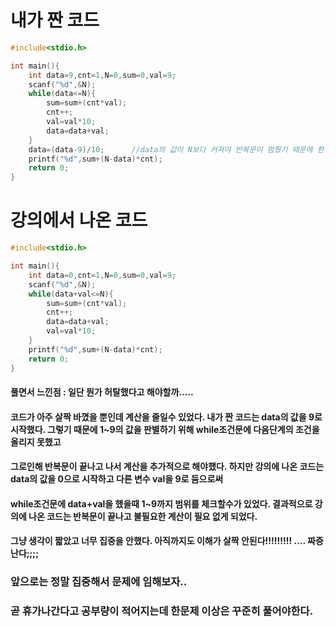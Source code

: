 # 내가 짠 코드
```cpp
#include<stdio.h>

int main(){
	int data=9,cnt=1,N=0,sum=0,val=9;
	scanf("%d",&N);
	while(data<=N){      
		sum=sum+(cnt*val);
		cnt++;
		val=val*10;
		data=data+val;
	}
	data=(data-9)/10;      //data의 값이 N보다 커져야 반복문이 멈췄기 때문에 한단계 이전으로 다시 돌려놔야한다.
	printf("%d",sum+(N-data)*cnt);
	return 0;
}
```

# 강의에서 나온 코드
```cpp
#include<stdio.h>

int main(){
	int data=0,cnt=1,N=0,sum=0,val=9;
	scanf("%d",&N);
	while(data+val<=N){
		sum=sum+(cnt*val);
		cnt++;
		data=data+val;
		val=val*10;
	}
	printf("%d",sum+(N-data)*cnt);
	return 0;
}
```

#### 풀면서 느낀점 : 일단 뭔가 허탈했다고 해야할까.....
#### 코드가 아주 살짝 바꼈을 뿐인데 계산을 줄일수 있었다. 내가 짠 코드는 data의 값을 9로 시작했다. 그렇기 때문에 1~9의 값을 판별하기 위해 while조건문에 다음단계의 조건을 올리지 못했고 
#### 그로인해 반복문이 끝나고 나서 계산을 추가적으로 해야했다. 하지만 강의에 나온 코드는 data의 값을 0으로 시작하고 다른 변수 val을 9로 둠으로써 
#### while조건문에 data+val을 했을때 1~9까지 범위를 체크할수가 있었다. 결과적으로 강의에 나온 코드는 반복문이 끝나고 불필요한 계산이 필요 없게 되었다.
#### 그냥 생각이 짧았고 너무 집중을 안했다. 아직까지도 이해가 살짝 안된다!!!!!!!!! .... 짜증난다;;;;
### 앞으로는 정말 집중해서 문제에 임해보자.. 
### 곧 휴가나간다고 공부량이 적어지는데 한문제 이상은 꾸준히 풀어야한다.


